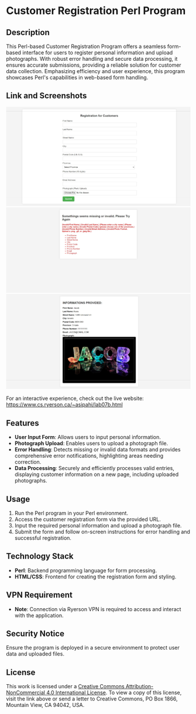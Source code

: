 # Customer Registration Perl Program


## Description
This Perl-based Customer Registration Program offers a seamless form-based interface for users to register personal information and upload photographs. With robust error handling and secure data processing, it ensures accurate submissions, providing a reliable solution for customer data collection. Emphasizing efficiency and user experience, this program showcases Perl's capabilities in web-based form handling.

## Link and Screenshots

![Perl registration form](screenshot1.jpeg)
![Perl registration form](screenshot2.jpeg)
![Perl registration form](screenshot3.jpeg)

For an interactive experience, check out the live website: https://www.cs.ryerson.ca/~asipahi/lab07b.html

## Features
- **User Input Form**: Allows users to input personal information.
- **Photograph Upload**: Enables users to upload a photograph file.
- **Error Handling**: Detects missing or invalid data formats and provides comprehensive error notifications, highlighting areas needing correction.
- **Data Processing**: Securely and efficiently processes valid entries, displaying customer information on a new page, including uploaded photographs.

## Usage
1. Run the Perl program in your Perl environment.
2. Access the customer registration form via the provided URL.
3. Input the required personal information and upload a photograph file.
4. Submit the form and follow on-screen instructions for error handling and successful registration.    

## Technology Stack
- **Perl**: Backend programming language for form processing.
- **HTML/CSS**: Frontend for creating the registration form and styling.

## VPN Requirement
- **Note**: Connection via Ryerson VPN is required to access and interact with the application.  

## Security Notice
Ensure the program is deployed in a secure environment to protect user data and uploaded files.

## License
This work is licensed under a [Creative Commons Attribution-NonCommercial 4.0 International License](http://creativecommons.org/licenses/by-nc/4.0/). To view a copy of this license, visit the link above or send a letter to Creative Commons, PO Box 1866, Mountain View, CA 94042, USA.
